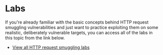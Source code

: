 # Labs

If you're already familiar with the basic concepts behind HTTP request smuggling vulnerabilities and just want to practice exploiting them on some realistic, deliberately vulnerable targets, you can access all of the labs in this topic from the link below.

- [View all HTTP request smuggling labs](https://portswigger.net/web-security/all-labs#http-request-smuggling)

